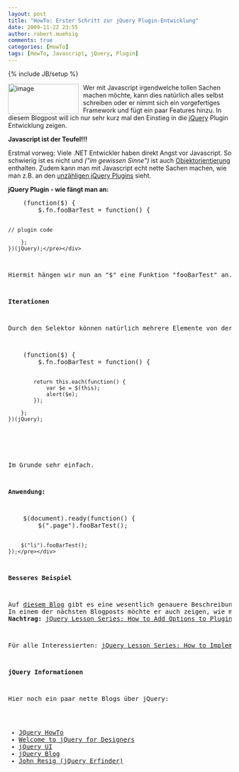 ```yaml
---
layout: post
title: "HowTo: Erster Schritt zur jQuery Plugin-Entwicklung"
date: 2009-11-22 23:55
author: robert.muehsig
comments: true
categories: [HowTo]
tags: [HowTo, Javascript, jQuery, Plugin]
---
```

{% include JB/setup %}
<p><a href="{{BASE_PATH}}/assets/wp-images/image872.png"><img style="border-top-width: 0px; border-left-width: 0px; border-bottom-width: 0px; margin: 0px 10px 0px 0px; border-right-width: 0px" height="68" alt="image" src="{{BASE_PATH}}/assets/wp-images/image_thumb57.png" width="159" align="left" border="0"></a> </p> <p>Wer mit Javascript irgendwelche tollen Sachen machen möchte, kann dies natürlich alles selbst schreiben oder er nimmt sich ein vorgefertiges Framework und fügt ein paar Features hinzu. In diesem Blogpost will ich nur sehr kurz mal den Einstieg in die <a href="http://jquery.com/">jQuery</a> Plugin Entwicklung zeigen.</p><!--more--> <p><strong>Javascript ist der Teufel!!!</strong></p> <p>Erstmal vorweg: Viele .NET Entwickler haben direkt Angst vor Javascript. So schwierig ist es nicht und <em>("im gewissen Sinne")</em> ist auch <a href="{{BASE_PATH}}/2007/11/16/howto-objektorientierte-programmierung-oop-in-javascript-eine-einfache-klasse-erstellen/">Objektorientierung</a> enthalten. Zudem kann man mit Javascript echt nette Sachen machen, wie man z.B. an den <a href="http://team.sfi.vn/post/37-More-Shocking-jQuery-Plugins.aspx">unzähligen jQuery Plugins</a> sieht.</p> <p><strong>jQuery Plugin - wie fängt man an:</strong></p> <div class="wlWriterSmartContent" id="scid:812469c5-0cb0-4c63-8c15-c81123a09de7:01723f27-d4f7-487b-b49f-9ff06638a5b3" style="padding-right: 0px; display: inline; padding-left: 0px; float: none; padding-bottom: 0px; margin: 0px; padding-top: 0px"><pre name="code" class="c#">    (function($) {
        $.fn.fooBarTest = function() {

	// plugin code

        };
    })(jQuery);</pre></div>
<p>Hiermit hängen wir nun an "$" eine Funktion "fooBarTest" an. Diese kann ich einfach über "$(SELEKTOR).fooBarTest()" aufrufen.</p>
<p><strong>Iterationen</strong></p>
<p>Durch den Selektor können natürlich mehrere Elemente von der Funktion "betroffen" sein. Dafür kann man innerhalb mit "each" die Elemente durchlaufen. Für jedes Element gebe ich einfach ein alert aus.</p>
<div class="wlWriterSmartContent" id="scid:812469c5-0cb0-4c63-8c15-c81123a09de7:83894490-63b7-48d5-8e29-59e053c0f278" style="padding-right: 0px; display: inline; padding-left: 0px; float: none; padding-bottom: 0px; margin: 0px; padding-top: 0px"><pre name="code" class="c#">    (function($) {
        $.fn.fooBarTest = function() {

            return this.each(function() {
                var $e = $(this);
                alert($e);
            });

        };
    })(jQuery);
</pre></div>
<p>Im Grunde sehr einfach. </p>
<p><strong>Anwendung:</strong></p>
<div class="wlWriterSmartContent" id="scid:812469c5-0cb0-4c63-8c15-c81123a09de7:b177e97c-3d71-42a2-a2e7-3f51398dcf83" style="padding-right: 0px; display: inline; padding-left: 0px; float: none; padding-bottom: 0px; margin: 0px; padding-top: 0px"><pre name="code" class="c#">    $(document).ready(function() {
        $(".page").fooBarTest();

        $("li").fooBarTest();
    });</pre></div>
<p><strong>Besseres Beispiel</strong></p>
<p>Auf <a href="http://woorkup.com">diesem Blog</a> gibt es eine wesentlich genauere Beschreibung und von da habe ich auch meine Informationen. Ich merke mir am besten was, wenn ich es einfach mal ausprobiere ;)<br>In einem der nächsten Blogposts möchte er auch zeigen, wie man z.B. Parameter mitgibt.<br><strong>Nachtrag: </strong><a href="http://woorkup.com/2009/11/29/jquery-lesson-series-how-to-add-options-to-plugins/">jQuery Lesson Series: How to Add Options to Plugins</a></p>
<p>Für alle Interessierten: <a href="http://woorkup.com/2009/11/19/jquery-lesson-series-how-to-implement-your-first-plugin/?utm_source=feedburner&amp;utm_medium=feed&amp;utm_campaign=Feed%3A+Woork+(Woork+Up+|+A+Fresh+Charge+of+Creativity)&amp;utm_content=Google+International">jQuery Lesson Series: How to Implement Your First Plugin</a></p>
<p><strong>jQuery Informationen</strong></p>
<p>Hier noch ein paar nette Blogs über jQuery:</p>
<ul>
<li><a href="http://jquery-howto.blogspot.com/">JQuery HowTo</a> 
<li><a href="http://jqueryfordesigners.com/">Welcome to jQuery for Designers</a> 
<li><a href="http://blog.jqueryui.com/">jQuery UI</a> 
<li><a href="http://blog.jquery.com/">jQuery Blog</a> 
<li><a href="http://ejohn.org/">John Resig (jQuery Erfinder)</a></li></ul>
